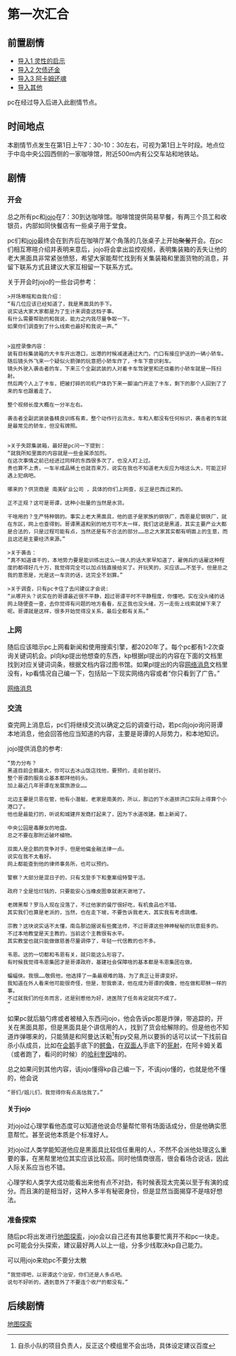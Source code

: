 # 第一次汇合

## 前置剧情

* [导入1 灵性的启示](/导入1灵性的启示.md)
* [导入2 欠债还金](/导入2欠债还金.md)
* [导入3 阿卡姆还魂](/导入3阿卡姆还魂.md)
* [导入其他](/导入其他.md)

pc在经过导入后进入此剧情节点。

## 时间地点

本剧情节点发生在第1日上午7：30-10：30左右，可视为第1日上午时段。地点位于中岛中央公园西侧的一家咖啡馆，附近500m内有公交车站和地铁站。

## 剧情

### 开会

总之所有pc和[jojo](人物/jojo.md)在7：30到达咖啡馆。咖啡馆提供简易早餐，有两三个员工和收银员，内部如同快餐店有一些桌子用于堂食。

pc们和[jojo](人物/jojo.md)最终会在到齐后在咖啡厅某个角落的几张桌子上开始~~聚餐~~开会。在pc们相互寒暄介绍并表明来意后，jojo将会拿出监控视频，表明集装箱的丢失让他的老大黑面具非常紧张愤怒，希望大家能帮忙找到有关集装箱和里面货物的消息，并留下联系方式且建议大家互相留一下联系方式。

关于开会时jojo的一些台词参考：

    >开场寒暄和自我介绍：
    “有几位应该已经知道了，我是黑面具的手下。
    说实话大家大家都是为了生计来调查这档子事。
    有什么需要帮助的和我说，能力之内我尽量争取一下。
    如果你们调查到了什么线索也最好和我说一声。”
    

    >监控录像内容：
    装有目标集装箱的大卡车开出港口，出港的时候减速通过大门，门口有接应护送的一辆小轿车。
    随后镜头外飞来一个疑似火箭弹的玩意把小轿车炸了，卡车下意识刹车。
    镜头外驶入袭击者的车，下来三个全副武装的人对着卡车驾驶室和还烧着的小轿车就是一阵扫射。
    然后两个人上了卡车，把被打碎的司机尸体扔下来一脚油门开走了卡车，剩下的那个人回到了了来的车也跟着走了。

    整个视频长度大概在一分半左右。
    
    袭击者全副武装装备精良训练有素，整个动作行云流水，车和人都没有任何标识，袭击者的车就是最常见的轿车，但没有牌照。


    >关于失踪集装箱，最好是pc问一下提到：
    “就我所知里面的内容就是一些金属添加剂。
    在这次事情之前已经进过同样的东西很多次了，也没人盯上过。
    贵也算不上贵，一车半成品稀土也就百来万，说实在我也不知道老大反应为啥这么大，可能正好遇上犯病吧。
    
    哪来的？供货商是 南美矿业公司 ，具体的你们上网查，反正是巴西过来的。
    
    正不正规？这可是哥谭，这种小批量的当然是水货。
    
    干啥用的？生产特种钢的。事实上老大黑面具，他的底子是家族的钢铁厂，西恩曼尼钢铁厂，就在东区，网上也查得到。哥谭黑道和别的地方可不太一样，我们这说是黑道，其实主要产业大都是合法的，只是过程可能有点，当然还是有不合法的部分……总之大家其实都有明面上的生意，而且这还是主要经济来源。”

    >关于袭击：
    “真不知道谁干的，本地势力要是能训练出这么一拨人的话大家早知道了，雇佣兵的话雇这种程度的都得好几十万，我觉得完全可以加点钱直接给买了。开玩笑的，买应该……不至于。但是总之我的意思是，光是这一车货的话，这完全不划算。”

    >关于调查，只有pc卡住了去问建议才会说:
    “从哪开头？说实在的哥谭最近很不平静，超过哥谭平时不平静程度，你懂吧。实在没头绪的话网上随便查一查，去你觉得有问题的地方看看，反正我也没头绪，万一走街上线索就掉下来了呢。哥谭就是这样，很多开始觉得没关系，最后全都有关系。”

### 上网

随后应该暗示pc上网看新闻和使用搜索引擎，都2020年了。每个pc都有1-2次查询关键词机会。pl向kp提出他想查的东西，kp根据pl提出的内容在下面的文档里找到对应关键词词条，根据文档内容过图书馆。如果pl提出的内容[网络消息](/网络消息.md)文档里没有，kp看情况自己编一下，包括贴一下现实网络内容或者“你只看到了广告。”

[网络消息](/网络消息.md)

### 交流

查完网上消息后，pc们将继续交流以确定之后的调查行动，若pc向jojo询问哥谭本地消息，他会回答他应当知道的内容，主要是哥谭的人际势力，和本地知识。

jojo提供消息的参考:

    “势力分布？
    黑道目前企鹅最大，你可以去冰山饭店找他，要预约，走前台就行。
    整个哥谭的服务业基本都拜他码头。
    加上最近几年哥谭在发展旅游业……

    北边主要是贝恩在管，他有小潜艇，老家是南美的，所以，那边的下水道排洪口实际上得算个小港口了。
    他也是最能打的，听说和城建开发商打起来了，因为下水道改建。都上新闻了。

    中央公园是毒藤女的地盘。
    总之不要在那附近破坏植物。

    双面人是企鹅的竞争对手，但是他偏金融法律一点。
    说实在我不太看好。
    网上都能查到他的律师事务所，也可以预约。

    警察？大部分是混日子的，只有戈登手下和重案组特警干活。

    政府？全是恰烂钱的，只要能安心当橡皮图章就谢天谢地了。

    老牌黑帮？罗马人现在没落了，不过他家的餐厅很好吃，有机食品也不错。
    其实我们也算是老派的，当然，也在走下坡，不要告诉我老大，其实我有考虑跳槽。

    宗教？这块说实话不太懂，南岛那边据说有些魔法师，不过哥谭这些神神秘秘的玩意挺多的。
    不过本地教堂是天主教的，当前这个主教很有水平。
    其实教堂也就只能做做慈善尽量调停了，年轻一代信教的也不多。

    韦恩。这的一切都和韦恩有关，就只能这么形容了。
    有时候我觉得韦恩集团才是哥谭政府，基建社会保障啥的基本都是韦恩集团在做。

    蝙蝠侠。我很……敬佩他，他选择了一条最艰难的路，为了真正让哥谭变好。
    我知道在外人看来他可能很奇怪，但是，恕我亵渎，他在成为哥谭的偶像，他在做和耶稣一样的事。
    不过就我们的任务而言，还是别惹他为好，进医院了任务肯定就完不成了。
    ”

如果pc就后脑勺疼或者被植入东西问jojo，他会告诉pc那是炸弹，带追踪的，开关在黑面具那，但是黑面具是个讲信用的人，找到了货会给解除的。但是他也不知道炸弹哪来的，只能猜是和阿曼达沃勒[^1]有py交易,所以要拆的话可以试一下找前自杀小队成员，比如在[企鹅](人物/企鹅.md)手底下的[鳄鱼](人物/鳄鱼.md)，在[双面人](人物/双面人.md)手底下的[死射](人物/死射.md)，在阿卡姆关着（或者跑了，看问的时候）的[哈利奎因](人物/哈莉奎因.md)啥的。

[^1]:自杀小队的项目负责人，反正这个模组里不会出场，具体设定建议百度

总之如果问到其他内容，该jojo懂得kp自己编一下，不该jojo懂的，也就是他不懂的，他会说

    “哥们/姐儿们，我觉得你有点高估我了。”

#### 关于jojo

对jojo过心理学看他态度可以知道他说会尽量帮忙带有场面话成分，但是他确实愿意帮忙。甚至说他本质是个标准好人。

对jojo过人类学能知道他应是黑面具比较信任重用的人，不然不会派他处理这么重要的事，在黑帮里地位其实应该比较高。同时他情商很高，很会看场合说话，因此人际关系应当也不错。

心理学和人类学大成功能看出来他有点不对劲，有时候表现太完美以至于有演的成分。而且演的是相当好，这种人多半有秘密身份，但是显然当面揭穿不是啥好想法。

### 准备探索

随后pc将出发进行[地图探索](/地图跳转.md)，jojo会以自己还有其他事要忙离开不和pc一块走。pc可能会分头探索，建议最好两人以上一组，分多少线取决kp自己能力。

可以用jojo来劝pc不要分太散
    
    “我觉得吧，以哥谭这个治安，你们还是人多点吧。
    说句不好听的，遇到意外了不要连个收尸的都没有。”

## 后续剧情

[地图探索](/地图跳转.md)